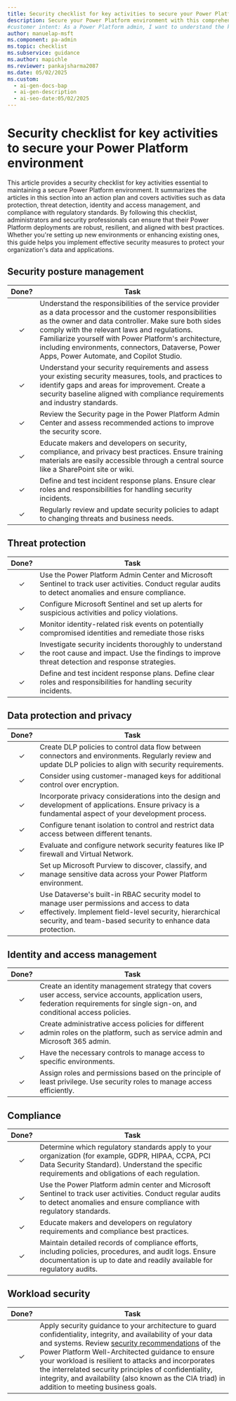 ```yaml
---
title: Security checklist for key activities to secure your Power Platform environment
description: Secure your Power Platform environment with this comprehensive checklist covering data protection, threat detection, identity management, and compliance best practices.
#customer intent: As a Power Platform admin, I want to understand the key activities to secure my Power Platform environment so that I can protect my organization's data and applications.
author: manuelap-msft
ms.component: pa-admin
ms.topic: checklist
ms.subservice: guidance
ms.author: mapichle
ms.reviewer: pankajsharma2087
ms.date: 05/02/2025
ms.custom:
  - ai-gen-docs-bap
  - ai-gen-description
  - ai-seo-date:05/02/2025
---
```


# Security checklist for key activities to secure your Power Platform environment

This article provides a security checklist for key activities essential to maintaining a secure Power Platform environment. It summarizes the articles in this section into an action plan and covers activities such as data protection, threat detection, identity and access management, and compliance with regulatory standards. By following this checklist, administrators and security professionals can ensure that their Power Platform deployments are robust, resilient, and aligned with best practices. Whether you're setting up new environments or enhancing existing ones, this guide helps you implement effective security measures to protect your organization's data and applications.

## Security posture management

| Done? | Task |
| :-----: | ---- |
| &check; | Understand the responsibilities of the service provider as a data processor and the customer responsibilities as the owner and data controller. Make sure both sides comply with the relevant laws and regulations. Familiarize yourself with Power Platform's architecture, including environments, connectors, Dataverse, Power Apps, Power Automate, and Copilot Studio. |
| &check; | Understand your security requirements and assess your existing security measures, tools, and practices to identify gaps and areas for improvement. Create a security baseline aligned with compliance requirements and industry standards. |
| &check; | Review the Security page in the Power Platform Admin Center and assess recommended actions to improve the security score. |
| &check; | Educate makers and developers on security, compliance, and privacy best practices. Ensure training materials are easily accessible through a central source like a SharePoint site or wiki. |
| &check; | Define and test incident response plans. Ensure clear roles and responsibilities for handling security incidents. |
| &check; | Regularly review and update security policies to adapt to changing threats and business needs. |

## Threat protection

| Done? | Task |
| :-----: | ---- |
| &check; | Use the Power Platform Admin Center and Microsoft Sentinel to track user activities. Conduct regular audits to detect anomalies and ensure compliance. |
| &check; | Configure Microsoft Sentinel and set up alerts for suspicious activities and policy violations. |
| &check; | Monitor identity-related risk events on potentially compromised identities and remediate those risks |
| &check; | Investigate security incidents thoroughly to understand the root cause and impact. Use the findings to improve threat detection and response strategies. |
|  &check; | Define and test incident response plans. Define clear roles and responsibilities for handling security incidents. |

## Data protection and privacy

| Done? | Task |
| :-----: | ---- |
| &check; | Create DLP policies to control data flow between connectors and environments. Regularly review and update DLP policies to align with security requirements. |
| &check; | Consider using customer-managed keys for additional control over encryption. |
| &check; | Incorporate privacy considerations into the design and development of applications. Ensure privacy is a fundamental aspect of your development process.|
| &check; | Configure tenant isolation to control and restrict data access between different tenants. |
| &check; | Evaluate and configure network security features like IP firewall and Virtual Network. |
| &check; | Set up Microsoft Purview to discover, classify, and manage sensitive data across your Power Platform environment. |
| &check; | Use Dataverse's built-in RBAC security model to manage user permissions and access to data effectively. Implement field-level security, hierarchical security, and team-based security to enhance data protection. |

## Identity and access management

| Done? | Task |
| :-----: | ---- |
| &check; | Create an identity management strategy that covers user access, service accounts, application users, federation requirements for single sign-on, and conditional access policies. |
| &check; | Create administrative access policies for different admin roles on the platform, such as service admin and Microsoft 365 admin. |
| &check; | Have the necessary controls to manage access to specific environments. |
| &check; | Assign roles and permissions based on the principle of least privilege. Use security roles to manage access efficiently. | 

## Compliance

| Done? | Task |
| :-----: | ---- |
| &check; | Determine which regulatory standards apply to your organization (for example, GDPR, HIPAA, CCPA, PCI Data Security Standard). Understand the specific requirements and obligations of each regulation. |
| &check; | Use the Power Platform admin center and Microsoft Sentinel to track user activities. Conduct regular audits to detect anomalies and ensure compliance with regulatory standards. |
| &check; | Educate makers and developers on regulatory requirements and compliance best practices. |
| &check; | Maintain detailed records of compliance efforts, including policies, procedures, and audit logs. Ensure documentation is up to date and readily available for regulatory audits.|

## Workload security

| Done? | Task |
| :-----: | ---- |
| &check; | Apply security guidance to your architecture to guard confidentiality, integrity, and availability of your data and systems. Review [security recommendations](/power-platform/well-architected/security/) of the Power Platform Well-Architected guidance to ensure your workload is resilient to attacks and incorporates the interrelated security principles of confidentiality, integrity, and availability (also known as the CIA triad) in addition to meeting business goals. |
